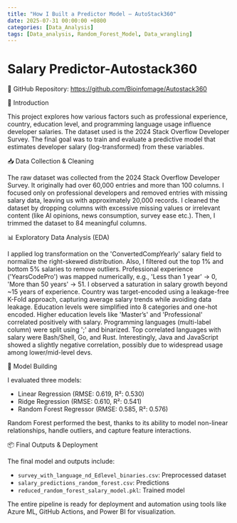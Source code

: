 ```yaml
---
title: "How I Built a Predictor Model – AutoStack360"
date: 2025-07-31 00:00:00 +0800
categories: [Data_Analysis]
tags: [Data_analysis, Random_Forest_Model, Data_wrangling]
---
```


# Salary Predictor-Autostack360

📂 GitHub Repository: https://github.com/Bioinfomage/Autostack360

🚀 Introduction

This project explores how various factors such as professional experience, country, education level, and programming language usage influence developer salaries. The dataset used is the 2024 Stack Overflow Developer Survey. The final goal was to train and evaluate a predictive model that estimates developer salary (log-transformed) from these variables.

📥 Data Collection & Cleaning

The raw dataset was collected from the 2024 Stack Overflow Developer Survey. It originally had over 60,000 entries and more than 100 columns. I focused only on professional developers and removed entries with missing salary data, leaving us with approximately 20,000 records.
I cleaned the dataset by dropping columns with excessive missing values or irrelevant content (like AI opinions, news consumption, survey ease etc.). Then, I trimmed the dataset to 84 meaningful columns.

📊 Exploratory Data Analysis (EDA)

I applied log transformation on the 'ConvertedCompYearly' salary field to normalize the right-skewed distribution. Also, I filtered out the top 1% and bottom 5% salaries to remove outliers.
Professional experience ('YearsCodePro') was mapped numerically, e.g., 'Less than 1 year' → 0, 'More than 50 years' → 51. I observed a saturation in salary growth beyond ~15 years of experience.
Country was target-encoded using a leakage-free K-Fold approach, capturing average salary trends while avoiding data leakage.
Education levels were simplified into 8 categories and one-hot encoded. Higher education levels like 'Master’s' and 'Professional' correlated positively with salary.
Programming languages (multi-label column) were split using ';' and binarized. Top correlated languages with salary were Bash/Shell, Go, and Rust. Interestingly, Java and JavaScript showed a slightly negative correlation, possibly due to widespread usage among lower/mid-level devs.

🧠 Model Building

I evaluated three models:
- Linear Regression (RMSE: 0.619, R²: 0.530)
- Ridge Regression (RMSE: 0.610, R²: 0.541)
- Random Forest Regressor (RMSE: 0.585, R²: 0.576)

Random Forest performed the best, thanks to its ability to model non-linear relationships, handle outliers, and capture feature interactions.

📦 Final Outputs & Deployment

The final model and outputs include:
- `survey_with_language_nd_Edlevel_binaries.csv`: Preprocessed dataset
- `salary_predictions_random_forest.csv`: Predictions
- `reduced_random_forest_salary_model.pkl`: Trained model

The entire pipeline is ready for deployment and automation using tools like Azure ML, GitHub Actions, and Power BI for visualization.
